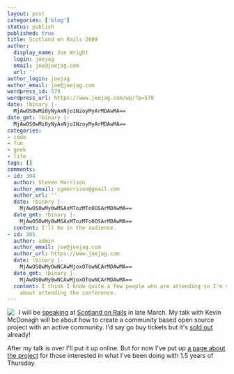 ```yaml
---
layout: post
categories: ['blog']
status: publish
published: true
title: Scotland on Rails 2009
author:
  display_name: Joe Wright
  login: joejag
  email: joe@joejag.com
  url: ''
author_login: joejag
author_email: joe@joejag.com
wordpress_id: 579
wordpress_url: https://www.joejag.com/wp/?p=579
date: !binary |-
  MjAwOS0wMi0yNyAxNjo1NzoyMyArMDAwMA==
date_gmt: !binary |-
  MjAwOS0wMi0yNyAxNjo1NzoyMyArMDAwMA==
categories:
- code
- fun
- geek
- life
tags: []
comments:
- id: 304
  author: Steven Morrison
  author_email: sgmorrison@gmail.com
  author_url: ''
  date: !binary |-
    MjAwOS0wMy0wMSAxMTozMTo0OSArMDAwMA==
  date_gmt: !binary |-
    MjAwOS0wMy0wMSAxMTozMTo0OSArMDAwMA==
  content: I'll be in the audience.
- id: 305
  author: admin
  author_email: joe@joejag.com
  author_url: https://www.joejag.com
  date: !binary |-
    MjAwOS0wMy0wNCAwMjoxOTowNCArMDAwMA==
  date_gmt: !binary |-
    MjAwOS0wMy0wNCAwMjoxOTowNCArMDAwMA==
  content: I think I know quite a few people who are attending so I'm very excited
    about attending the conference.
---
```


<p><img style="float: left; padding-right: 10px;" src="{{ site.url }}/images/2009/scotlandonrails2009.png" />I will be <a href="http://scotlandonrails.com/schedule/27-march/glasgow-green-map-as-a-community-project/">speaking</a> at <a href="http://scotlandonrails.com/">Scotland on Rails</a> in late March.  My talk with Kevin McDonagh will be about how to create a community based open source project with an active community.  I'd say go buy tickets but it's <a href="http://www.bash.org/?197845">sold out</a> already!</p>
<p>After my talk is over I'll put it up online.  But for now I've put up <a href="https://www.joejag.com/wp/?page_id=91">a page about the project</a> for those interested in what I've been doing with 1.5 years of Thursday.</p>
